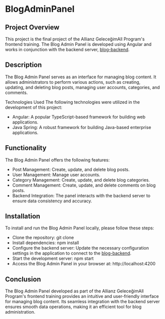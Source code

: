 # BlogAdminPanel

## Project Overview
This project is the final project of the Allianz GeleceğimAll Program's frontend training. The Blog Admin Panel is developed using Angular and works in conjunction with the backend server, [blog-backend](https://github.com/yamacbayin/blog-backend).

## Description
The Blog Admin Panel serves as an interface for managing blog content. It allows administrators to perform various actions, such as creating, updating, and deleting blog posts, managing user accounts, categories, and comments.

Technologies Used
The following technologies were utilized in the development of this project:

- Angular: A popular TypeScript-based framework for building web applications.
- Java Spring:  A robust framework for building Java-based enterprise applications.

## Functionality
The Blog Admin Panel offers the following features:

- Post Management: Create, update, and delete blog posts.
- User Management: Manage user accounts.
- Category Management: Create, update, and delete blog categories.
- Comment Management: Create, update, and delete comments on blog posts.
- Backend Integration: The panel interacts with the backend server to ensure data consistency and accuracy.

## Installation
To install and run the Blog Admin Panel locally, please follow these steps:

- Clone the repository: git clone <repository-url>
- Install dependencies: npm install
- Configure the backend server: Update the necessary configuration settings in the application to connect to the [blog-backend](https://github.com/yamacbayin/blog-backend).
- Start the development server: npm start
- Access the Blog Admin Panel in your browser at: http://localhost:4200

## Conclusion
The Blog Admin Panel developed as part of the Allianz GeleceğimAll Program's frontend training provides an intuitive and user-friendly interface for managing blog content. Its seamless integration with the backend server ensures smooth data operations, making it an efficient tool for blog administration.
